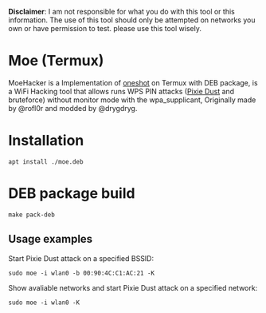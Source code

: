 **Disclaimer**: I am not responsible for what you do with this tool or this information. The use of this tool should only be attempted on networks you own or have permission to test. please use this tool wisely.

# Moe (Termux)
MoeHacker is a Implementation of [oneshot](https://github.com/drygdryg/OneShot) on Termux with DEB package, is a WiFi Hacking tool that allows runs WPS PIN attacks ([Pixie Dust](https://forums.kali.org/showthread.php?24286-WPS-Pixie-Dust-Attack-Offline-WPS-Attack) and bruteforce) without monitor mode with the wpa_supplicant, Originally made by @rofl0r and modded by @drygdryg.

# Installation
```shell
apt install ./moe.deb
```

# DEB package build
```shell
make pack-deb
```

## Usage examples
Start Pixie Dust attack on a specified BSSID:
 ```shell
 sudo moe -i wlan0 -b 00:90:4C:C1:AC:21 -K
 ```
Show avaliable networks and start Pixie Dust attack on a specified network:
 ```shell
 sudo moe -i wlan0 -K
 ```
 

